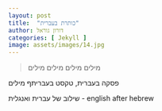 ```yaml
---
layout: post
title:  "כותרת בעברית"
author: דורון גוראל
categories: [ Jekyll ]
image: assets/images/14.jpg
---
```

> מילים מילים מילים מילים

פסקה בעברית, טקסט בעבריתף מילים

שילוב של עברית ואנגלית - english after hebrew

